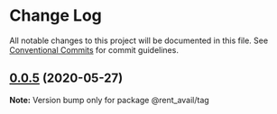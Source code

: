 # Change Log

All notable changes to this project will be documented in this file.
See [Conventional Commits](https://conventionalcommits.org) for commit guidelines.

## [0.0.5](https://github.com/rentalutions/elements/compare/@rent_avail/tag@0.0.4...@rent_avail/tag@0.0.5) (2020-05-27)

**Note:** Version bump only for package @rent_avail/tag
